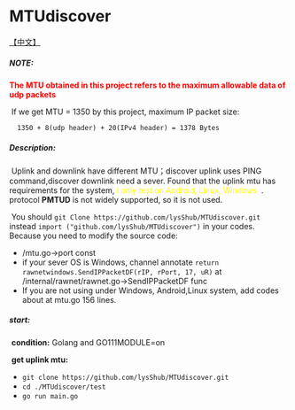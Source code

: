 # MTUdiscover

[【中文】](https://github.com/lysShub/MTUdiscover/blob/master/readme_zh.md)

##### NOTE:

**<font color="red">The MTU obtained in this project refers to the maximum allowable data of udp packets</font>**

​		If we get MTU = 1350 by this project, maximum IP packet size:

`	1350 + 8(udp header) + 20(IPv4 header) = 1378 Bytes `



##### Description:

​		Uplink and downlink have different MTU；discover uplink uses PING command,discover downlink need a sever. Found that the uplink mtu has requirements for the system, <font color="yellow">I only test on Android, Linux, Windows  </font>. protocol **PMTUD** is not widely supported, so it is not used.

​		You should `git Clone https://github.com/lysShub/MTUdiscover.git` instead  `import ("github.com/lysShub/MTUdiscover")` in your codes. Because you need to modify the source code:

- /mtu.go->port const
- if your sever OS is Windows, channel annotate `return rawnetwindows.SendIPPacketDF(rIP, rPort, 17, uR)` at /internal/rawnet/rawnet.go->SendIPPacketDF func
- If you are not using under Windows, Android,Linux system, add codes about at mtu.go 156 lines.

##### start:

​	**condition:** Golang and GO111MODULE=on

​	**get uplink mtu:**

- `git clone https://github.com/lysShub/MTUdiscover.git`
- `cd ./MTUdiscover/test`
- `go run main.go`

